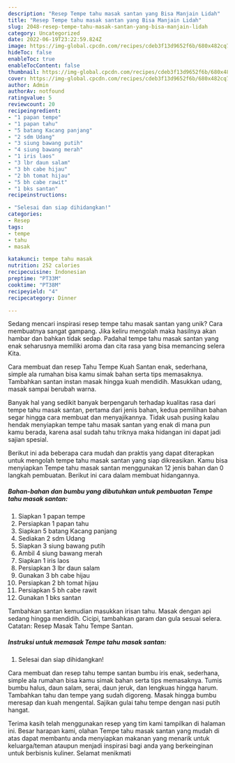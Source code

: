 ```yaml
---
description: "Resep Tempe tahu masak santan yang Bisa Manjain Lidah"
title: "Resep Tempe tahu masak santan yang Bisa Manjain Lidah"
slug: 2048-resep-tempe-tahu-masak-santan-yang-bisa-manjain-lidah
category: Uncategorized
date: 2022-06-19T23:22:59.824Z
image: https://img-global.cpcdn.com/recipes/cdeb3f13d9652f6b/680x482cq70/tempe-tahu-masak-santan-foto-resep-utama.jpg
hideToc: false
enableToc: true
enableTocContent: false
thumbnail: https://img-global.cpcdn.com/recipes/cdeb3f13d9652f6b/680x482cq70/tempe-tahu-masak-santan-foto-resep-utama.jpg
cover: https://img-global.cpcdn.com/recipes/cdeb3f13d9652f6b/680x482cq70/tempe-tahu-masak-santan-foto-resep-utama.jpg
author: Admin
authorAv: notfound
ratingvalue: 5
reviewcount: 20
recipeingredient:
- "1 papan tempe"
- "1 papan tahu"
- "5 batang Kacang panjang"
- "2 sdm Udang"
- "3 siung bawang putih"
- "4 siung bawang merah"
- "1 iris laos"
- "3 lbr daun salam"
- "3 bh cabe hijau"
- "2 bh tomat hijau"
- "5 bh cabe rawit"
- "1 bks santan"
recipeinstructions:

- "Selesai dan siap dihidangkan!"
categories:
- Resep
tags:
- tempe
- tahu
- masak

katakunci: tempe tahu masak 
nutrition: 252 calories
recipecuisine: Indonesian
preptime: "PT33M"
cooktime: "PT38M"
recipeyield: "4"
recipecategory: Dinner

---
```





Sedang mencari inspirasi resep tempe tahu masak santan yang unik? Cara membuatnya sangat gampang. Jika keliru mengolah maka hasilnya akan hambar dan bahkan tidak sedap. Padahal tempe tahu masak santan yang enak seharusnya memiliki aroma dan cita rasa yang bisa memancing selera Kita.





Cara membuat dan resep Tahu Tempe Kuah Santan enak, sederhana, simple ala rumahan bisa kamu simak bahan serta tips memasaknya. Tambahkan santan instan masak hingga kuah mendidih. Masukkan udang, masak sampai berubah warna.

Banyak hal yang sedikit banyak berpengaruh terhadap kualitas rasa dari tempe tahu masak santan, pertama dari jenis bahan, kedua pemilihan bahan segar hingga cara membuat dan menyajikannya. Tidak usah pusing kalau hendak menyiapkan tempe tahu masak santan yang enak di mana pun kamu berada, karena asal sudah tahu triknya maka hidangan ini dapat jadi sajian spesial.






Berikut ini ada beberapa cara mudah dan praktis yang dapat diterapkan untuk mengolah tempe tahu masak santan yang siap dikreasikan. Kamu bisa menyiapkan Tempe tahu masak santan menggunakan 12 jenis bahan dan 0 langkah pembuatan. Berikut ini cara dalam membuat hidangannya.

<!--inarticleads1-->

##### Bahan-bahan dan bumbu yang dibutuhkan untuk pembuatan Tempe tahu masak santan:

1. Siapkan 1 papan tempe
1. Persiapkan 1 papan tahu
1. Siapkan 5 batang Kacang panjang
1. Sediakan 2 sdm Udang
1. Siapkan 3 siung bawang putih
1. Ambil 4 siung bawang merah
1. Siapkan 1 iris laos
1. Persiapkan 3 lbr daun salam
1. Gunakan 3 bh cabe hijau
1. Persiapkan 2 bh tomat hijau
1. Persiapkan 5 bh cabe rawit
1. Gunakan 1 bks santan


Tambahkan santan kemudian masukkan irisan tahu. Masak dengan api sedang hingga mendidih. Cicipi, tambahkan garam dan gula sesuai selera. Catatan: Resep Masak Tahu Tempe Santan. 

<!--inarticleads2-->

##### Instruksi untuk memasak Tempe tahu masak santan:


1. Selesai dan siap dihidangkan!

Cara membuat dan resep tahu tempe santan bumbu iris enak, sederhana, simple ala rumahan bisa kamu simak bahan serta tips memasaknya. Tumis bumbu halus, daun salam, serai, daun jeruk, dan lengkuas hingga harum. Tambahkan tahu dan tempe yang sudah digoreng. Masak hingga bumbu meresap dan kuah mengental. Sajikan gulai tahu tempe dengan nasi putih hangat. 

Terima kasih telah menggunakan resep yang tim kami tampilkan di halaman ini. Besar harapan kami, olahan Tempe tahu masak santan yang mudah di atas dapat membantu anda menyiapkan makanan yang menarik untuk keluarga/teman ataupun menjadi inspirasi bagi anda yang berkeinginan untuk berbisnis kuliner. Selamat menikmati
